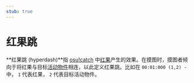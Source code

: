 ```yaml
---
stub: true
---
```


# 红果跳

**红果跳 (hyperdash)**指 [osu!catch](/wiki/Game_mode/osu!catch) 中[红果](/wiki/Hit_object/Hyperfruit)产生的效果。在摸图时，摸图者倾向于将红果与目标[活动物件](/wiki/Glossary/Active_object)相连，以此定义红果跳。比如在 `00:01:000 (1,2) -` 中， `1` 代表红果， `2` 代表目标活动物件。

<!-- TODO: Add images -->
